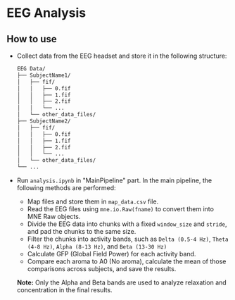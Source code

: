 # EEG Analysis
## How to use
* Collect data from the EEG headset and store it in the following structure:
  ``` bash
  EEG Data/
  ├── SubjectName1/
  │   ├── fif/
  │   │   ├── 0.fif
  │   │   ├── 1.fif
  │   │   ├── 2.fif
  │   │   └── ...
  │   └── other_data_files/
  ├── SubjectName2/
  │   ├── fif/
  │   │   ├── 0.fif
  │   │   ├── 1.fif
  │   │   ├── 2.fif
  │   │   └── ...
  │   └── other_data_files/
  └── ...
  ```
* Run `analysis.ipynb` in "MainPipeline" part. In the main pipeline, the following methods are performed:
  * Map files and store them in `map_data.csv` file.
  * Read the EEG files using `mne.io.Raw(fname)` to convert them into MNE Raw objects.
  * Divide the EEG data into chunks with a fixed `window_size` and `stride`, and pad the chunks to the same size.
  * Filter the chunks into activity bands, such as `Delta (0.5-4 Hz)`, `Theta (4-8 Hz)`, `Alpha (8-13 Hz)`, and `Beta (13-30 Hz)`
  * Calculate GFP (Global Field Power) for each activity band.
  * Compare each aroma to A0 (No aroma), calculate the mean of those comparisons across subjects, and save the results.

  **Note:** Only the Alpha and Beta bands are used to analyze relaxation and concentration in the final results.
